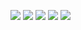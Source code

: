 [![](https://raw.githubusercontent.com/TAO-Admins/github-profile-summary-cards-example/master/profile-summary-card-output/github_dark/0-profile-details.svg)](https://github.com/TAO-Admins/github-profile-summary-cards)
[![](https://raw.githubusercontent.com/TAO-Admins/github-profile-summary-cards-example/master/profile-summary-card-output/github_dark/1-repos-per-language.svg)](https://github.com/TAO-Admins/github-profile-summary-cards) [![](https://raw.githubusercontent.com/TAO-Admins/github-profile-summary-cards-example/master/profile-summary-card-output/github_dark/2-most-commit-language.svg)](https://github.com/TAO-Admins/github-profile-summary-cards)
[![](https://raw.githubusercontent.com/TAO-Admins/github-profile-summary-cards-example/master/profile-summary-card-output/github_dark/3-stats.svg)](https://github.com/TAO-Admins/github-profile-summary-cards) [![](https://raw.githubusercontent.com/TAO-Admins/github-profile-summary-cards-example/master/profile-summary-card-output/github_dark/4-productive-time.svg)](https://github.com/TAO-Admins/github-profile-summary-cards)

